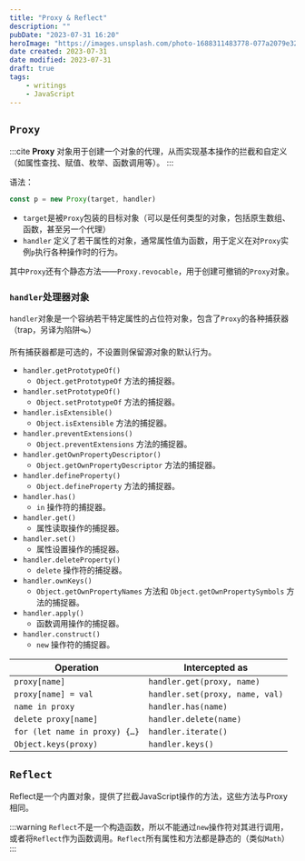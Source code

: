 ```yaml
---
title: "Proxy & Reflect"
description: ""
pubDate: "2023-07-31 16:20"
heroImage: "https://images.unsplash.com/photo-1688311483778-077a2079e32b?crop=entropy&cs=srgb&fm=jpg&ixid=M3wzNjM5Nzd8MHwxfHJhbmRvbXx8fHx8fHx8fDE2OTA3OTE2MTZ8&ixlib=rb-4.0.3&q=85"
date created: 2023-07-31
date modified: 2023-07-31
draft: true
tags: 
    - writings
    - JavaScript
---
```


## `Proxy`

:::cite
**Proxy** 对象用于创建一个对象的代理，从而实现基本操作的拦截和自定义（如属性查找、赋值、枚举、函数调用等）。
:::

语法：
```js
const p = new Proxy(target, handler)
```

- `target`是被`Proxy`包装的目标对象（可以是任何类型的对象，包括原生数组、函数，甚至另一个代理）
- `handler` 定义了若干属性的对象，通常属性值为函数，用于定义在对`Proxy`实例`p`执行各种操作时的行为。

其中`Proxy`还有个静态方法——`Proxy.revocable`，用于创建可撤销的`Proxy`对象。

### `handler`处理器对象

`handler`对象是一个容纳若干特定属性的占位符对象，包含了`Proxy`的各种捕获器（trap，另译为陷阱🪤）

所有捕获器都是可选的，不设置则保留源对象的默认行为。

- `handler.getPrototypeOf()`
    - `Object.getPrototypeOf` 方法的捕捉器。
- `handler.setPrototypeOf()`
    - `Object.setPrototypeOf` 方法的捕捉器。
- `handler.isExtensible()`
    - `Object.isExtensible` 方法的捕捉器。
- `handler.preventExtensions()`
    - `Object.preventExtensions` 方法的捕捉器。
- `handler.getOwnPropertyDescriptor()`
    - `Object.getOwnPropertyDescriptor` 方法的捕捉器。
- `handler.defineProperty()`
    - `Object.defineProperty` 方法的捕捉器。
- `handler.has()`
    - `in` 操作符的捕捉器。
- `handler.get()`
    - 属性读取操作的捕捉器。
- `handler.set()`
    - 属性设置操作的捕捉器。
- `handler.deleteProperty()`
    - `delete` 操作符的捕捉器。
- `handler.ownKeys()`
    - `Object.getOwnPropertyNames` 方法和 `Object.getOwnPropertySymbols` 方法的捕捉器。
- `handler.apply()`
    - 函数调用操作的捕捉器。
- `handler.construct()`
    - `new` 操作符的捕捉器。

| Operation                     | Intercepted as                  |
| ----------------------------- | ------------------------------- |
| `proxy[name]`                 | `handler.get(proxy, name)`      |
| `proxy[name] = val`           | `handler.set(proxy, name, val)` |
| `name in proxy`               | `handler.has(name)`             |
| `delete proxy[name]`          | `handler.delete(name)`          |
| `for (let name in proxy) {…}` | `handler.iterate()`             |
| `Object.keys(proxy)`          | `handler.keys()`                |


## `Reflect`

Reflect是一个内置对象，提供了拦截JavaScript操作的方法，这些方法与Proxy相同。

:::warning
`Reflect`不是一个构造函数，所以不能通过`new`操作符对其进行调用，或者将`Reflect`作为函数调用。`Reflect`所有属性和方法都是静态的（类似`Math`）
:::

